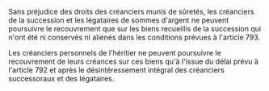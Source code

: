 Sans préjudice des droits des créanciers munis de sûretés, les créanciers de la succession et les légataires de sommes d'argent ne peuvent poursuivre le recouvrement que sur les biens recueillis de la succession qui n'ont été ni conservés ni aliénés dans les conditions prévues à l'article 793.

Les créanciers personnels de l'héritier ne peuvent poursuivre le recouvrement de leurs créances sur ces biens qu'à l'issue du délai prévu à l'article 792 et après le désintéressement intégral des créanciers successoraux et des légataires.
